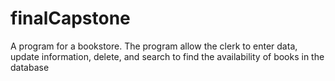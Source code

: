 # finalCapstone
A program for a bookstore. The program allow the clerk to enter data, update information, delete, and search to find the availability of books in the database

